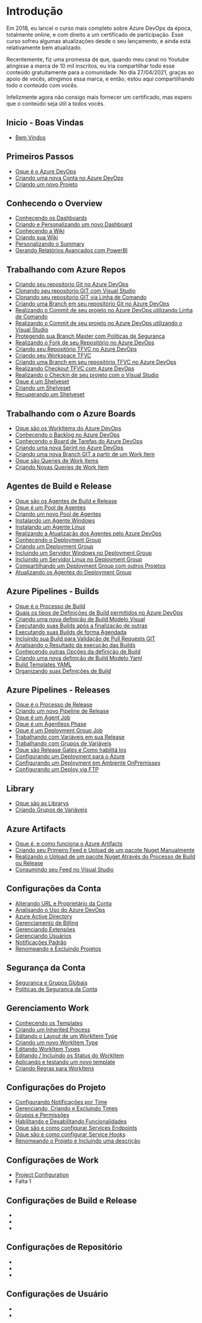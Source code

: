  # Introdução
  Em 2018, eu lancei o curso mais completo sobre Azure DevOps da época, totalmente online, e com direito a um certificado de participação. Esse curso sofreu algumas atualizações desde o seu lançamento, e ainda está relativamente bem atualizado. 

Recentemente, fiz uma promessa de que, quando meu canal no Youtube atingisse a marca de 10 mil inscritos, eu iria compartilhar todo esse conteúdo gratuitamente para a comunidade. No dia 27/04/2021, graças ao apoio de vocês, atingimos essa marca, e então, estou aqui compartilhando todo o conteúdo com vocês.

Infelizmente agora não consigo mais fornecer um certificado, mas espero que o conteúdo seja útil a todos vocês.
  
 ## Inicio - Boas Vindas
 -  [Bem Vindos](https://youtu.be/BL1P94orXC4)

## Primeiros Passos
-  [Oque é o Azure DevOps](https://youtu.be/Gwb6_hEXiJA)
-  [Criando uma nova Conta no Azure DevOps](https://youtu.be/hq3wEy-TQ5I)
-  [Criando um novo Projeto](https://youtu.be/wqIcWQRlmXs)

## Conhecendo o Overview
-  [Conhecendo os Dashboards](https://youtu.be/1qoMh6qwoA0)
-  [Criando e Personalizando um novo Dashboard](https://youtu.be/aZ8o4IUFR68)
-  [Conhecendo a Wiki](https://youtu.be/r1dNK6mZZCM)
-  [Criando sua Wiki](https://youtu.be/Yl8saG_9P7k)
-  [Personalizando o Summary](https://youtu.be/wXwPQOHAOhQ)
-  [Gerando Relatórios Avançados com PowerBI](https://youtu.be/aDGhYs6LySU)

##  Trabalhando com Azure Repos
-  [Criando seu repositorio Git no Azure DevOps](https://youtu.be/8tyFhaBD0Nw)
-  [Clonando seu repositorio GIT com Visual Studio](https://youtu.be/UybEhnD3N0k)
-  [Clonando seu repositorio GIT via Linha de Comando](https://youtu.be/x6Nt65SaM9c)
-  [Criando uma Branch em seu repositório Git no Azure DevOps](https://youtu.be/JqU0-N-x49E)
-  [Realizando o Commit de seu projeto no Azure DevOps utilizando Linha de Comando](https://youtu.be/aVkHEvSEQzQ)
-  [Realizando o Commit de seu projeto no Azure DevOps utilizando o Visual Studio](https://youtu.be/-TNuqyTIbU0)
-  [Protegendo sua Branch Master com Politicas de Segurança](https://youtu.be/aqBeO2OaC54)
-  [Realizando o Fork de seu Repositório no Azure DevOps](https://youtu.be/GlwodNkl75U)
-  [Criando seu Repositório TFVC no Azure DevOps](https://youtu.be/ffoZznPM9BQ)
-  [Criando seu Workspace TFVC](https://youtu.be/p6VK82hK1Vk)
-  [Criando uma Branch em seu repositório TFVC no Azure DevOps](https://youtu.be/T58WG2kVH40)
-  [Realizando Checkout TFVC com Azure DevOps](https://youtu.be/iEOkZcDhoYE)
-  [Realizando o Checkin de seu projeto com o Visual Studio](https://youtu.be/CqH_xtdSSnE)
-  [Oque é um Shelveset](https://youtu.be/1jxuf3K4n4M)
-  [Criando um Shelveset](https://youtu.be/j72j_KJZmZ4)
-  [Recuperando um Shelveset](https://youtu.be/F0Ugjof-RiA)

## Trabalhando com o Azure Boards
-  [Oque são os WorkItems do Azure DevOps](https://youtu.be/QdyDK0qTvso)
-  [Conhecendo o Backlog no Azure DevOps](https://youtu.be/AWAd7zHQCyM)
-  [Conhecendo o Board de Tarefas do Azure DevOps](https://youtu.be/Y5D_P9NQJA4)
-  [Criando uma nova Sprint no Azure DevOps](https://youtu.be/p9KHM9xVs9w)
-  [Criando uma nova Branch GIT a partir de um Work Item](https://youtu.be/-jvGxP5Q8nU)
-  [Oque são Queries de Work Items](https://youtu.be/IEEg2y2Jz8I)
-  [Criando Novas Queries de Work Item](https://youtu.be/IzjkZnO9pOU)

## Agentes de Build e Release
-  [Oque são os Agentes de Build e Release](https://youtu.be/ooAlpKtF7ls)
-  [Oque é um Pool de Agentes](https://youtu.be/yXRwZEd1dIw)
-  [Criando um novo Pool de Agentes](https://youtu.be/_oNzl4SILbk)
-  [Instalando um Agente Windows](https://youtu.be/MA8oetWHwYI)
-  [Instalando um Agente Linux](https://youtu.be/MXPjO2NXf_0)
-  [Realizando a Atualização dos Agentes pelo Azure DevOps](https://youtu.be/Bpx_N4TxrSw)
-  [Conhecendo o Deployment Group](https://youtu.be/gSRjR0DyKHg)
-  [Criando um Deployment Group](https://youtu.be/HTOZDS_Nres)
-  [Incluindo um Servidor Windows no Deployment Group](https://youtu.be/Qtq-3Um-Jck)
-  [Incluindo um Servidor Linux no Deployment Group](https://youtu.be/QHllq67ZGic)
-  [Compartilhando um Deployment Group com outros Projetos](https://youtu.be/2FFnCmwmy2g)
-  [Atualizando os Agentes do Deployment Group](https://youtu.be/HA2lFkgr2OE)

## Azure Pipelines - Builds
-  [Oque é o Processo de Build](https://youtu.be/s2yyWYVCNr8)
-  [Quais os tipos de Definições de Build permitidos no Azure DevOps](https://youtu.be/-A8qYswJ898)
-  [Criando uma nova definição de Build Modelo Visual](https://youtu.be/KAxIo5O6FYI)
-  [Executando suas Builds após a finalização de outras](https://youtu.be/6h3DcDAqh0c)
-  [Executando suas Builds de forma Agendada](https://youtu.be/q08Jl6WPcY4)
-  [Incluindo sua Build para Validação de Pull Requests GIT](https://youtu.be/LcRhjP3p0Q8)
-  [Analisando o Resultado da execução das Builds](https://youtu.be/8rchtQSGYAo)
-  [Conhecendo outras Opções da definição de Build](https://youtu.be/WIoGC8drahE)
-  [Criando uma nova definição de Build Modelo Yaml](https://youtu.be/Ul2SHVmU3Ls)
-  [Build Templates YAML](https://youtu.be/tqznM2yN1aM)
-  [Organizando suas Definições de Build](https://youtu.be/cNk04bdF0QE)

## Azure Pipelines - Releases
-  [Oque é o Processo de Release](https://youtu.be/chy-UBVyIw4)
-  [Criando um novo Pipeline de Release](https://youtu.be/jbIsP-OK2_s)
-  [Oque é um Agent Job](https://youtu.be/bSTeliOK8Oo)
-  [Oque é um Agentless Phase](https://youtu.be/7Z0UG_hu6yE)
-  [Oque é um Deployment Group Job](https://youtu.be/CU0qxPjkl1I)
-  [Trabalhando com Variáveis em sua Release](https://youtu.be/OVMqf_XsXPg)
-  [Trabalhando com Grupos de Variáveis](https://youtu.be/wOfBoaSQxWU)
-  [Oque são Release Gates e Como habilitá los](https://youtu.be/gYB6rqxsqdo)
-  [Configurando um Deployment para o Azure](https://youtu.be/dmX0nKwpQ64)
-  [Configurando um Deployment em Ambiente OnPremisses](https://youtu.be/xJWqbOyWNMU)
-  [Configurando um Deploy via FTP](https://youtu.be/egpaRFwj3Ps)

## Library
-  [Oque são as Librarys](https://youtu.be/RYr76xnSSXk)
-  [Criando Grupos de Variáveis](https://youtu.be/UYEFnjT9_IE)

## Azure Artifacts
-  [Oque é, e como funciona o Azure Artifacts](https://youtu.be/2_8yrsRo1o4)
-  [Criando seu Primeiro Feed e Upload de um pacote Nuget Manualmente](https://youtu.be/J0Lk5a7r5OU)
-  [Realizando o Upload de um pacote Nuget Através do Processo de Build ou Release](https://youtu.be/KknfiVCXZow)
-  [Consumindo seu Feed no Visual Studio](https://youtu.be/3ChYnLSaMAM)

## Configurações da Conta
-  [Alterando URL e Proprietário da Conta](https://youtu.be/r7bBcwq_1lA)
-  [Analisando o Uso do Azure DevOps](https://youtu.be/p7c5fMCR-QM)
-  [Azure Active Directory](https://youtu.be/XsRnIMfDKZk)
-  [Gerenciamento de Billing](https://youtu.be/Ne2SUTljQYM)
-  [Gerenciando Extensões](https://youtu.be/Qc1GJQI6x48)
-  [Gerenciando Usuários](https://youtu.be/K_KLnWLB7MY)
-  [Notificações Padrão](https://youtu.be/a4KytuXs5A8)
-  [Renomeando e Excluindo Projetos](https://youtu.be/OelOcGRsMhE)

## Segurança da Conta
-  [Segurança e Grupos Globais](https://youtu.be/i19FNZwbH54)
-  [Politicas de Segurança da Conta](https://youtu.be/wShmRbsaNeA)

## Gerenciamento Work
-  [Conhecendo os Templates](https://youtu.be/0EZ5mnxkVMw)
-  [Criando um Inherited Process](https://youtu.be/tP2-o2IxFXc)
-  [Editando o Layout de um WorkItem Type](https://youtu.be/2GiNzDalvZ4)
-  [Criando um novo WorkItem Type](https://youtu.be/wla12YeV0sw)
-  [Editando WorkItem Types](https://youtu.be/tiUB748-pX4)
-  [Editando / Incluindo os Status do WorkItem](https://youtu.be/n9h6jZ7KpSI)
-  [Aplicando e testando um novo template](https://youtu.be/LtYYeycxUo0)
-  [Criando Regras para WorkItens](https://youtu.be/rKOl0X2d8wE)

## Configurações do Projeto
-  [Configurando Notificações por Time](https://youtu.be/oF15w7WaWpA)
-  [Gerenciando, Criando e Excluindo Times](https://youtu.be/b7Sc_YB-_ww)
-  [Grupos e Permissões](https://youtu.be/Bsyx2LKSoM8)
-  [Habilitando e Desabilitando Funcionalidades](https://youtu.be/R0Brjn8sY2w)
-  [Oque são e como configurar Services Endpoints](https://youtu.be/Le2YXEhqnvM)
-  [Oque são e como configurar Service Hooks](https://youtu.be/8_-grQLIlFM)
-  [Renomeando o Projeto e Incluindo uma descrição](https://youtu.be/_bdjl5WDfRo)

## Configurações de Work
-  [Project Configuration](https://youtu.be/eJscFzkGyJk)
-  Falta 1

## Configurações de Build e Release
-  
- 
- 
##  Configurações de Repositório
-  
-  
- 
## Configurações de Usuário
-  
-  
